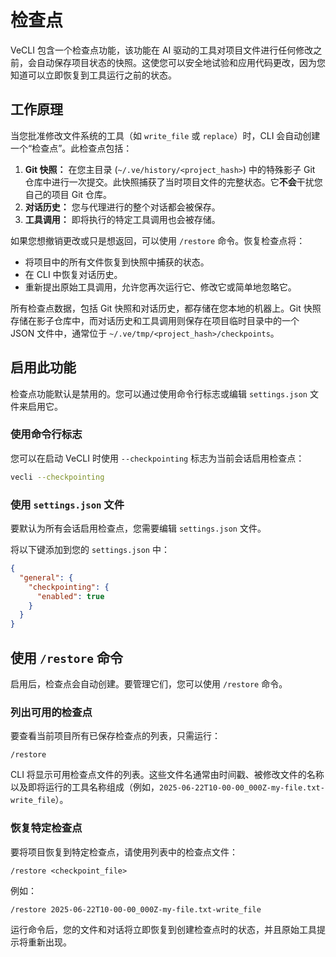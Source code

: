 # 检查点

VeCLI 包含一个检查点功能，该功能在 AI 驱动的工具对项目文件进行任何修改之前，会自动保存项目状态的快照。这使您可以安全地试验和应用代码更改，因为您知道可以立即恢复到工具运行之前的状态。

## 工作原理

当您批准修改文件系统的工具（如 `write_file` 或 `replace`）时，CLI 会自动创建一个“检查点”。此检查点包括：

1.  **Git 快照：** 在您主目录 (`~/.ve/history/<project_hash>`) 中的特殊影子 Git 仓库中进行一次提交。此快照捕获了当时项目文件的完整状态。它**不会**干扰您自己的项目 Git 仓库。
2.  **对话历史：** 您与代理进行的整个对话都会被保存。
3.  **工具调用：** 即将执行的特定工具调用也会被存储。

如果您想撤销更改或只是想返回，可以使用 `/restore` 命令。恢复检查点将：

- 将项目中的所有文件恢复到快照中捕获的状态。
- 在 CLI 中恢复对话历史。
- 重新提出原始工具调用，允许您再次运行它、修改它或简单地忽略它。

所有检查点数据，包括 Git 快照和对话历史，都存储在您本地的机器上。Git 快照存储在影子仓库中，而对话历史和工具调用则保存在项目临时目录中的一个 JSON 文件中，通常位于 `~/.ve/tmp/<project_hash>/checkpoints`。

## 启用此功能

检查点功能默认是禁用的。您可以通过使用命令行标志或编辑 `settings.json` 文件来启用它。

### 使用命令行标志

您可以在启动 VeCLI 时使用 `--checkpointing` 标志为当前会话启用检查点：

```bash
vecli --checkpointing
```

### 使用 `settings.json` 文件

要默认为所有会话启用检查点，您需要编辑 `settings.json` 文件。

将以下键添加到您的 `settings.json` 中：

```json
{
  "general": {
    "checkpointing": {
      "enabled": true
    }
  }
}
```

## 使用 `/restore` 命令

启用后，检查点会自动创建。要管理它们，您可以使用 `/restore` 命令。

### 列出可用的检查点

要查看当前项目所有已保存检查点的列表，只需运行：

```
/restore
```

CLI 将显示可用检查点文件的列表。这些文件名通常由时间戳、被修改文件的名称以及即将运行的工具名称组成（例如，`2025-06-22T10-00-00_000Z-my-file.txt-write_file`）。

### 恢复特定检查点

要将项目恢复到特定检查点，请使用列表中的检查点文件：

```
/restore <checkpoint_file>
```

例如：

```
/restore 2025-06-22T10-00-00_000Z-my-file.txt-write_file
```

运行命令后，您的文件和对话将立即恢复到创建检查点时的状态，并且原始工具提示将重新出现。